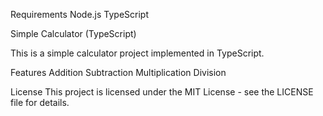Requirements
Node.js
TypeScript

Simple Calculator (TypeScript)

This is a simple calculator project implemented in TypeScript.

Features
Addition
Subtraction
Multiplication
Division

License
This project is licensed under the MIT License - see the LICENSE file for details.
